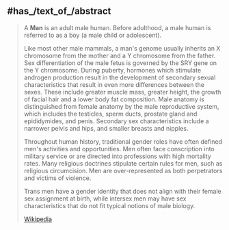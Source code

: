 ﻿---
has_id_wikidata: Q8441
different_from:
- '[[_Standards/WikiData/WD~husband,212878]]'
- '[[_Standards/WikiData/WD~masculine,499327]]'
- '[[_Standards/WikiData/WD~boyfriend,622404]]'
- '[[_Standards/WikiData/WD~masculinity,1076509]]'
- '[[_Standards/WikiData/WD~Homme,5890937]]'
- '[[_Standards/WikiData/WD~male,6581097]]'
- "[[_Standards/WikiData/WD~male human,84048850]]"
described_by_source:
- "[[_Standards/WikiData/WD~Catholic Encyclopedia,302556]]"
- "[[_Standards/WikiData/WD~Encyclopædia Britannica 11th edition,867541]]"
- "[[_Standards/WikiData/WD~Metropolitan Museum of Art Tagging Vocabulary,106727050]]"
subclass_of:
- "[[_Standards/WikiData/WD~adult human,9584157]]"
- "[[_Standards/WikiData/WD~male human,84048850]]"
montage_image: "http://commons.wikimedia.org/wiki/Special:FilePath/Men%20montage.jpg"
image: "http://commons.wikimedia.org/wiki/Special:FilePath/Pioneer%20plaque%20line-drawing%20of%20a%20human%20male.svg"
IPTC_NewsCode: asportfacetvalue/men
permanent_duplicated_item: '[[_Standards/WikiData/WD~Q13202929,13202929]]'
part_of: "[[_Standards/WikiData/WD~male and female,20686840]]"
disjoint_union_of: "[[_Standards/WikiData/WD~list of values as qualifiers,23766486]]"
topic_s_main_Wikimedia_portal: '[[_Standards/WikiData/WD~Portal_Man,27160632]]'
produced_sound: "[[_Standards/WikiData/WD~male voice,55164632]]"
pronunciation_audio:
- "http://commons.wikimedia.org/wiki/Special:FilePath/LL-Q9610%20%28ben%29-Titodutta-%E0%A6%A8%E0%A6%B0.wav"
- "http://commons.wikimedia.org/wiki/Special:FilePath/LL-Q9610%20%28ben%29-Yahya-%E0%A6%AA%E0%A7%81%E0%A6%B0%E0%A7%81%E0%A6%B7.wav"
- "http://commons.wikimedia.org/wiki/Special:FilePath/LL-Q33578%20%28ibo%29-Deventus-Nwoke.wav"
icon: "http://commons.wikimedia.org/wiki/Special:FilePath/Male%20symbol.svg"
MeSH_tree_code: M01.390
opposite_of: '[[_Standards/WikiData/WD~woman,467]]'
follows: '[[_Standards/WikiData/WD~boy,3010]]'
OmegaWiki_Defined_Meaning: 6397
Dewey_Decimal_Classification: 920.71
Commons_gallery: Man
Commons_category: Men
hashtag: men
U_S_National_Archives_Identifier: 10637899
Unicode_character: "\U0001F468"
---

## #has_/text_of_/abstract 

> A **Man** is an adult male human. Before adulthood, a male human is referred to as a boy 
> (a male child or adolescent).
>
> Like most other male mammals, a man's genome usually inherits an X chromosome from the mother and a Y chromosome from the father. Sex differentiation of the male fetus is governed by the SRY gene on the Y chromosome. During puberty, hormones which stimulate androgen production result in the development of secondary sexual characteristics that result in even more differences between the sexes. These include greater muscle mass, greater height, the growth of facial hair and a lower body fat composition. Male anatomy is distinguished from female anatomy by the male reproductive system, which includes the testicles, sperm ducts, prostate gland and epididymides, and penis. Secondary sex characteristics include a narrower pelvis and hips, and smaller breasts and nipples.
>
> Throughout human history, traditional gender roles have often defined men's activities and opportunities. Men often face conscription into military service or are directed into professions with high mortality rates. Many religious doctrines stipulate certain rules for men, such as religious circumcision. Men are over-represented as both perpetrators and victims of violence. 
>
> Trans men have a gender identity that does not align with their female sex assignment at birth, while intersex men may have sex characteristics that do not fit typical notions of male biology.
>
> [Wikipedia](https://en.wikipedia.org/wiki/Man)

